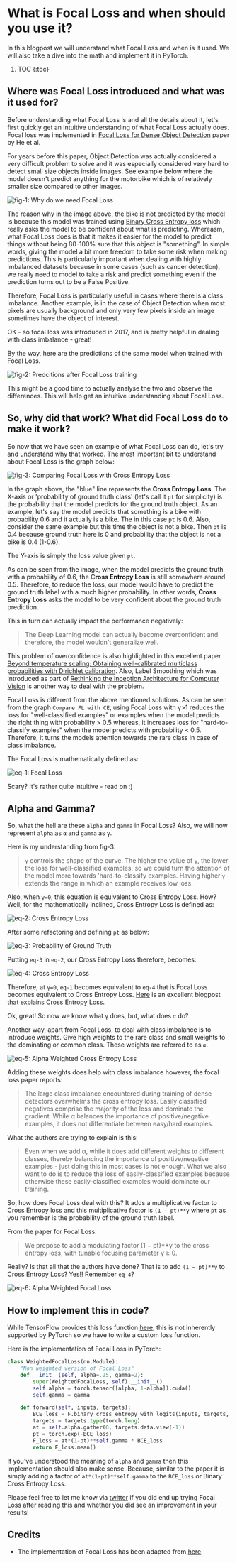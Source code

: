 # What is Focal Loss and when should you use it? 

In this blogpost we will understand what Focal Loss and when is it used. We will also take a dive into the math and implement it in PyTorch.

1. TOC 
{:toc}

## Where was Focal Loss introduced and what was it used for? 
Before understanding what Focal Loss is and all the details about it, let's first quickly get an intuitive understanding of what Focal Loss actually does. Focal loss was implemented in [Focal Loss for Dense Object Detection](https://arxiv.org/abs/1708.02002) paper by He et al. 

For years before this paper, Object Detection was actually considered a very difficult problem to solve and it was especially considered very hard to detect small size objects inside images. See example below where the model doesn't predict anything for the motorbike which is of relatively smaller size compared to other images. 

![](/images/IntroFL.PNG "fig-1: Why do we need Focal Loss")

The reason why in the image above, the bike is not predicted by the model is because this model was trained using [Binary Cross Entropy loss](https://en.wikipedia.org/wiki/Cross_entropy) which really asks the model to be confident about what is predicting. Whereasm, what Focal Loss does is that it makes it easier for the model to predict things without being 80-100% sure that this object is "something". In simple words, giving the model a bit more freedom to take some risk when making predictions. This is particularly important when dealing with highly imbalanced datasets because in some cases (such as cancer detection), we really need to model to take a risk and predict something even if the prediction turns out to be a False Positive. 

Therefore, Focal Loss is particularly useful in cases where there is a class imbalance. Another example, is in the case of Object Detection when most pixels are usually background and only very few pixels inside an image sometimes have the object of interest. 

OK - so focal loss was introduced in 2017, and is pretty helpful in dealing with class imbalance - great!

By the way, here are the predictions of the same model when trained with Focal Loss. 

![](/images/FL_preds.PNG "fig-2: Predcitions after Focal Loss training")

This might be a good time to actually analyse the two and observe the differences. This will help get an intuitive understanding about Focal Loss. 

## So, why did that work? What did Focal Loss do to make it work?
So now that we have seen an example of what Focal Loss can do, let's try and understand why that worked. The most important bit to understand about Focal Loss is the graph below: 

![](/images/FL_v_CE.png "fig-3: Comparing Focal Loss with Cross Entropy Loss")

In the graph above, the "blue" line represents the **Cross Entropy Loss**. The X-axis or 'probability of ground truth class' (let's call it `pt` for simplicity) is the probability that the model predicts for the ground truth object. 
As an example, let's say the model predicts that something is a bike with probability 0.6 and it actually is a bike. The in this case `pt` is 0.6. 
Also, consider the same example but this time the object is not a bike. Then `pt` is 0.4 because ground truth here is 0 and probability that the object is not a bike is 0.4 (1-0.6).

The Y-axis is simply the loss value given `pt`. 

As can be seen from the image, when the model predicts the ground truth with a probability of 0.6, the C**ross Entropy Loss** is still somewhere around 0.5. Therefore, to reduce the loss, our model would have to predict the ground truth label with a much higher probability. In other words, **Cross Entropy Loss** asks the model to be very confident about the ground truth prediction. 

This in turn can actually impact the performance negatively:

> The Deep Learning model can actually become overconfident and therefore, the model wouldn't generalize well.

This problem of overconfidence is also highlighted in this excellent paper [Beyond temperature scaling: Obtaining well-calibrated multiclass probabilities with Dirichlet calibration](https://arxiv.org/abs/1910.12656). Also, Label Smoothing which was introduced as part of [Rethinking the Inception Architecture for Computer Vision](https://arxiv.org/abs/1512.00567) is another way to deal with the problem.

Focal Loss is different from the above mentioned solutions. As can be seen from the graph `Compare FL with CE`, using Focal Loss with γ>1 reduces the loss for "well-classified examples" or examples when the model predicts the right thing with probability > 0.5 whereas, it increases loss for "hard-to-classify examples" when the model predicts with probability < 0.5. Therefore, it turns the models attention towards the rare class in case of class imbalance.

The Focal Loss is mathematically defined as: 

![](/images/FL.png "eq-1: Focal Loss")

Scary? It's rather quite intuitive - read on :) 

## Alpha and Gamma?
So, what the hell are these `alpha` and `gamma` in Focal Loss? Also, we will now represent `alpha` as `α` and `gamma` as `γ`.

Here is my understanding from fig-3:
> `γ` controls the shape of the curve. The higher the value of `γ`, the lower the loss for well-classified examples, so we could turn the attention of the model more towards 'hard-to-classify examples. Having higher `γ` extends the range in which an example receives low loss. 

Also, when `γ=0`, this equation is equivalent to Cross Entropy Loss. How? Well, for the mathematically inclined, Cross Entropy Loss is defined as:

![](/images/CE1.png "eq-2: Cross Entropy Loss")

After some refactoring and defining `pt` as below:

![](/images/pt.png "eq-3: Probability of Ground Truth")

Putting `eq-3` in `eq-2`, our Cross Entropy Loss therefore, becomes:

![](/images/CE.png "eq-4: Cross Entropy Loss")

Therefore, at `γ=0`, `eq-1` becomes equivalent to `eq-4` that is Focal Loss becomes equivalent to Cross Entropy Loss. [Here](https://towardsdatascience.com/understanding-binary-cross-entropy-log-loss-a-visual-explanation-a3ac6025181a) is an excellent blogpost that explains Cross Entropy Loss.

Ok, great! So now we know what `γ` does, but, what does `α` do?

Another way, apart from Focal Loss, to deal with class imbalance is to introduce weights. Give high weights to the rare class and small weights to the dominating or common class. These weights are referred to as `α`. 

![](/images/Alpha_CE.png "eq-5: Alpha Weighted Cross Entropy Loss")


Adding these weights does help with class imbalance however, the focal loss paper reports: 
> The large class imbalance encountered during training of dense detectors overwhelms the cross entropy loss. Easily classified negatives comprise the majority of the loss and dominate the gradient. While α balances the importance of positive/negative examples, it does not differentiate between easy/hard examples.

What the authors are trying to explain is this:
> Even when we add α, while it does add different weights to different classes, thereby balancing the importance of positive/negative examples - just doing this in most cases is not enough. What we also want to do is to reduce the loss of easily-classified examples because otherwise these easily-classified examples would dominate our training.

So, how does Focal Loss deal with this? It adds a multiplicative factor to Cross Entropy loss and this multiplicative factor is `(1 − pt)**γ` where `pt` as you remember is the probability of the ground truth label.

From the paper for Focal Loss: 
> We propose to add a modulating factor (1 − pt)**γ to the cross entropy loss, with tunable focusing parameter γ ≥ 0.

Really? Is that all that the authors have done? That is to add `(1 − pt)**γ` to Cross Entropy Loss? Yes!! Remember `eq-4`? 

![](/images/FL.png "eq-6: Alpha Weighted Focal Loss")

## How to implement this in code? 

While TensorFlow provides this loss function [here](https://www.tensorflow.org/addons/api_docs/python/tfa/losses/SigmoidFocalCrossEntropy), this is not inherently supported by PyTorch so we have to write a custom loss function. 

Here is the implementation of Focal Loss in PyTorch: 

```python 
class WeightedFocalLoss(nn.Module):
    "Non weighted version of Focal Loss"
    def __init__(self, alpha=.25, gamma=2):
        super(WeightedFocalLoss, self).__init__()
        self.alpha = torch.tensor([alpha, 1-alpha]).cuda()
        self.gamma = gamma

    def forward(self, inputs, targets):
        BCE_loss = F.binary_cross_entropy_with_logits(inputs, targets, reduction='none')
        targets = targets.type(torch.long)
        at = self.alpha.gather(0, targets.data.view(-1))
        pt = torch.exp(-BCE_loss)
        F_loss = at*(1-pt)**self.gamma * BCE_loss
        return F_loss.mean()
```

If you've understood the meaning of `alpha` and `gamma` then this implementation should also make sense. Because, similar to the paper it is simply adding a factor of `at*(1-pt)**self.gamma` to the `BCE_loss` or Binary Cross Entropy Loss.

Please feel free to let me know via [twitter](https://twitter.com/amaarora) if you did end up trying Focal Loss after reading this and whether you did see an improvement in your results! 

## Credits
- The implementation of Focal Loss has been adapted from [here](https://www.kaggle.com/c/tgs-salt-identification-challenge/discussion/65938).